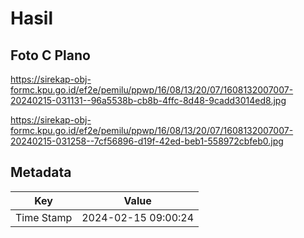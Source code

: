 # Hasil

## Foto C Plano

https://sirekap-obj-formc.kpu.go.id/ef2e/pemilu/ppwp/16/08/13/20/07/1608132007007-20240215-031131--96a5538b-cb8b-4ffc-8d48-9cadd3014ed8.jpg

https://sirekap-obj-formc.kpu.go.id/ef2e/pemilu/ppwp/16/08/13/20/07/1608132007007-20240215-031258--7cf56896-d19f-42ed-beb1-558972cbfeb0.jpg


## Metadata

| Key        | Value               |
| ---------- | ------------------- |
| Time Stamp | 2024-02-15 09:00:24 |




